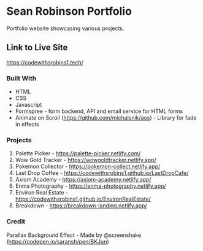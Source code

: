 # Sean Robinson Portfolio 

Portfolio website showcasing various projects.

## Link to Live Site

https://codewithsrobins1.tech/

### Built With

* HTML
* CSS
* Javascript
* Formspree - form backend, API and email service for HTML forms
* Animate on Scroll (https://github.com/michalsnik/aos) - Library for fade in effects

### Projects 

1) Palette Picker - https://palette-picker.netlify.com/
2) Wow Gold Tracker - https://wowgoldtracker.netlify.app/
3) Pokemon Collector - https://pokemon-collect.netlify.app/
4) Last Drop Coffee - https://codewithsrobins1.github.io/LastDropCafe/
5) Axiom Academy - https://axiom-academy.netlify.app/
6) Enma Photography - https://enma-photography.netlify.app/
7) Environ Real Estate - https://codewithsrobins1.github.io/EnvironRealEstate/
8) Breakdown - https://breakdown-landing.netlify.app/

### Credit 

Parallax Background Effect - Made by @screenshake (https://codepen.io/saransh/pen/BKJun)
